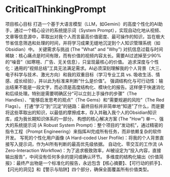 # CriticalThinkingPrompt


项目核心目标
打造一个基于大语言模型（LLM，如Gemini）的高度个性化的AI助手，通过一个精心设计的系统提示词（System Prompt），实现自动化地从视频、文章等信息源中，萃取出对我个人而言最高价值密度、最可操作的知识，旨在极大节省信息筛选和处理的时间，并将学习成果无缝地沉淀到个人知识管理系统（如Obsidian）中。
关键需求与挑战 (The "What" and "Why")
对抗信息过载与时间稀缺：核心痛点是时间有限，而有价值的视频内容太长。需要AI过滤掉至少90%的“噪音”（如寒暄、广告、无关信息），只呈现最核心的价值。
追求深度与个性化：通用的“视频总结”工具无法满足需求。AI必须深刻理解我的个人背景（大三、电子科学与技术、激光方向）和我的双重目标（学习专业工具 vs. 吸收生活、情感、成长经验），并以此为标准来判断“什么是价值”。
强调结构化与可行动性：输出结果不能是一段文字，而必须是高度结构化、模块化的报告。这样便于快速消化和后续处理。特别是需要明确区分“可以立刻上手操作的步骤”（The Handles）、“能够启发思考的观点”（The Gems）和“需要规避的风险”（The Red Flags）。
打通“学习”到“沉淀”的链路：最终目标并非简单地“知道”了什么，而是要将这些萃取出的知识，以最低的摩擦成本，存入并融入我个人的Obsidian知识库，成为我长期知识体系的一部分。
构想的核心解决方案 (The "How")
单一、强大的系统提示词 (A Robust System Prompt)：整个项目的“发动机”，通过精密的指令工程（Prompt Engineering）来指挥AI完成所有任务，而非依赖复杂的软件开发。
写死的个性化用户画像 (A Hard-coded User Profile)：将我的个人背景直接写入提示词，作为AI所有判断的最高优先级依据。
自动化、零交互的工作流 (A Zero-Interaction Workflow)：为了追求极致效率，AI被设定为“投入内容，直接输出报告”，中间没有任何多余的提问或确认环节。
多维度的结构化输出《价值简报》：最终产出物是一个标准化的报告，永远包含【核心摘要】、【可行动的抓手】、【闪光的洞见】和【警示与陷阱】四个部分，确保全面覆盖所有价值类型。
